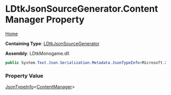 # LDtkJsonSourceGenerator\.ContentManager Property

[Home](../../../README.md)

**Containing Type**: [LDtkJsonSourceGenerator](../README.md)

**Assembly**: LDtkMonogame\.dll

```csharp
public System.Text.Json.Serialization.Metadata.JsonTypeInfo<Microsoft.Xna.Framework.Content.ContentManager> ContentManager { get; }
```

### Property Value

[JsonTypeInfo](https://docs.microsoft.com/en-us/dotnet/api/system.text.json.serialization.metadata.jsontypeinfo-1)\<[ContentManager](https://docs.microsoft.com/en-us/dotnet/api/microsoft.xna.framework.content.contentmanager)\>

